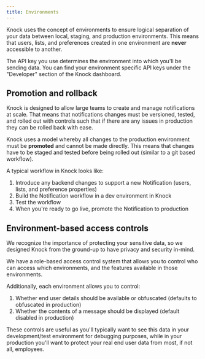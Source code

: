 ```yaml
---
title: Environments
---
```


Knock uses the concept of environments to ensure logical separation of your data between
local, staging, and production environments. This means that users, lists, and preferences created
in one environment are **never** accessible to another.

The API key you use determines the environment into which you'll be sending data. You can find your environment specific API keys under the "Developer" section of the Knock dashboard.

## Promotion and rollback

Knock is designed to allow large teams to create and manage notifications at scale. That means that
notifications changes must be versioned, tested, and rolled out with controls such that if there are
any issues in production they can be rolled back with ease.

Knock uses a model whereby all changes to the production environment must be **promoted** and cannot be made directly.
This means that changes have to be staged and tested before being rolled out (similar to a git based workflow).

A typical workflow in Knock looks like:

1. Introduce any backend changes to support a new Notification (users, lists, and preference properties)
2. Build the Notification workflow in a dev environment in Knock
3. Test the workflow
4. When you're ready to go live, promote the Notification to production

## Environment-based access controls

We recognize the importance of protecting your sensitive data, so we designed Knock from the ground-up to have privacy and security in-mind.

We have a role-based access control system that allows you to control who can access which environments, and the features available in those environments.

Additionally, each environment allows you to control:

1. Whether end user details should be available or obfuscated (defaults to obfuscated in production)
2. Whether the contents of a message should be displayed (default disabled in production)

These controls are useful as you'll typically want to see this data in your development/test environment for debugging purposes, while in your production you'll want to protect your real end user data from
most, if not all, employees.
